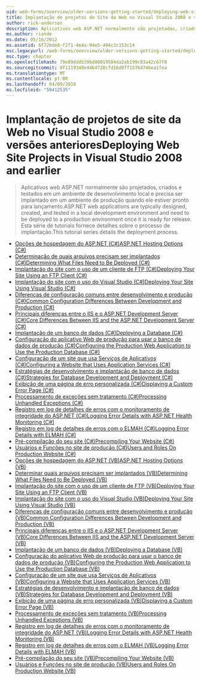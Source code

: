 ```yaml
---
uid: web-forms/overview/older-versions-getting-started/deploying-web-site-projects/index
title: Implantação de projetos de Site da Web no Visual Studio 2008 e versões anteriores | Microsoft Docs
author: rick-anderson
description: Aplicativos web ASP.NET normalmente são projetados, criados e testado em um ambiente de desenvolvimento local e precisam ser implantados em um ambiente de produção e s...
ms.author: riande
ms.date: 05/16/2012
ms.assetid: 6f72bde8-f2f1-4e4a-94e5-494c3c153c14
msc.legacyurl: /web-forms/overview/older-versions-getting-started/deploying-web-site-projects
msc.type: chapter
ms.openlocfilehash: 79e09dddb39bd00019584da2ab199c03a42c67f8
ms.sourcegitcommit: 0f1119340e4464720cfd16d0ff15764746ea1fea
ms.translationtype: MT
ms.contentlocale: pt-BR
ms.lasthandoff: 04/09/2019
ms.locfileid: "59412535"
---
```

# <a name="deploying-web-site-projects-in-visual-studio-2008-and-earlier"></a><span data-ttu-id="06598-103">Implantação de projetos de site da Web no Visual Studio 2008 e versões anteriores</span><span class="sxs-lookup"><span data-stu-id="06598-103">Deploying Web Site Projects in Visual Studio 2008 and earlier</span></span>

> <span data-ttu-id="06598-104">Aplicativos web ASP.NET normalmente são projetados, criados e testados em um ambiente de desenvolvimento local e precisa ser implantado em um ambiente de produção quando ele estiver pronto para lançamento.</span><span class="sxs-lookup"><span data-stu-id="06598-104">ASP.NET web applications are typically designed, created, and tested in a local development environment and need to be deployed to a production environment once it is ready for release.</span></span> <span data-ttu-id="06598-105">Esta série de tutoriais fornece detalhes sobre o processo de implantação.</span><span class="sxs-lookup"><span data-stu-id="06598-105">This tutorial series details the deployment process.</span></span>


- [<span data-ttu-id="06598-106">Opções de hospedagem do ASP.NET (C#)</span><span class="sxs-lookup"><span data-stu-id="06598-106">ASP.NET Hosting Options (C#)</span></span>](asp-net-hosting-options-cs.md)
- [<span data-ttu-id="06598-107">Determinação de quais arquivos precisam ser implantados (C#)</span><span class="sxs-lookup"><span data-stu-id="06598-107">Determining What Files Need to Be Deployed (C#)</span></span>](determining-what-files-need-to-be-deployed-cs.md)
- [<span data-ttu-id="06598-108">Implantação do site com o uso de um cliente de FTP (C#)</span><span class="sxs-lookup"><span data-stu-id="06598-108">Deploying Your Site Using an FTP Client (C#)</span></span>](deploying-your-site-using-an-ftp-client-cs.md)
- [<span data-ttu-id="06598-109">Implantação do site com o uso do Visual Studio (C#)</span><span class="sxs-lookup"><span data-stu-id="06598-109">Deploying Your Site Using Visual Studio (C#)</span></span>](deploying-your-site-using-visual-studio-cs.md)
- [<span data-ttu-id="06598-110">Diferenças de configuração comuns entre desenvolvimento e produção (C#)</span><span class="sxs-lookup"><span data-stu-id="06598-110">Common Configuration Differences Between Development and Production (C#)</span></span>](common-configuration-differences-between-development-and-production-cs.md)
- [<span data-ttu-id="06598-111">Principais diferenças entre o IIS e o ASP.NET Development Server (C#)</span><span class="sxs-lookup"><span data-stu-id="06598-111">Core Differences Between IIS and the ASP.NET Development Server (C#)</span></span>](core-differences-between-iis-and-the-asp-net-development-server-cs.md)
- [<span data-ttu-id="06598-112">Implantação de um banco de dados (C#)</span><span class="sxs-lookup"><span data-stu-id="06598-112">Deploying a Database (C#)</span></span>](deploying-a-database-cs.md)
- [<span data-ttu-id="06598-113">Configuração do aplicativo Web de produção para usar o banco de dados de produção (C#)</span><span class="sxs-lookup"><span data-stu-id="06598-113">Configuring the Production Web Application to Use the Production Database (C#)</span></span>](configuring-the-production-web-application-to-use-the-production-database-cs.md)
- [<span data-ttu-id="06598-114">Configuração de um site que usa Serviços de Aplicativos (C#)</span><span class="sxs-lookup"><span data-stu-id="06598-114">Configuring a Website that Uses Application Services (C#)</span></span>](configuring-a-website-that-uses-application-services-cs.md)
- [<span data-ttu-id="06598-115">Estratégias de desenvolvimento e implantação de banco de dados (C#)</span><span class="sxs-lookup"><span data-stu-id="06598-115">Strategies for Database Development and Deployment (C#)</span></span>](strategies-for-database-development-and-deployment-cs.md)
- [<span data-ttu-id="06598-116">Exibição de uma página de erro personalizada (C#)</span><span class="sxs-lookup"><span data-stu-id="06598-116">Displaying a Custom Error Page (C#)</span></span>](displaying-a-custom-error-page-cs.md)
- [<span data-ttu-id="06598-117">Processamento de exceções sem tratamento (C#)</span><span class="sxs-lookup"><span data-stu-id="06598-117">Processing Unhandled Exceptions (C#)</span></span>](processing-unhandled-exceptions-cs.md)
- [<span data-ttu-id="06598-118">Registro em log de detalhes de erros com o monitoramento de integridade do ASP.NET (C#)</span><span class="sxs-lookup"><span data-stu-id="06598-118">Logging Error Details with ASP.NET Health Monitoring (C#)</span></span>](logging-error-details-with-asp-net-health-monitoring-cs.md)
- [<span data-ttu-id="06598-119">Registro em log de detalhes de erros com o ELMAH (C#)</span><span class="sxs-lookup"><span data-stu-id="06598-119">Logging Error Details with ELMAH (C#)</span></span>](logging-error-details-with-elmah-cs.md)
- [<span data-ttu-id="06598-120">Pré-compilação do seu site (C#)</span><span class="sxs-lookup"><span data-stu-id="06598-120">Precompiling Your Website (C#)</span></span>](precompiling-your-website-cs.md)
- [<span data-ttu-id="06598-121">Usuários e Funções no site de produção (C#)</span><span class="sxs-lookup"><span data-stu-id="06598-121">Users and Roles On Production Website (C#)</span></span>](users-and-roles-on-the-production-website-cs.md)
- [<span data-ttu-id="06598-122">Opções de hospedagem do ASP.NET (VB)</span><span class="sxs-lookup"><span data-stu-id="06598-122">ASP.NET Hosting Options (VB)</span></span>](asp-net-hosting-options-vb.md)
- [<span data-ttu-id="06598-123">Determinar quais arquivos precisam ser implantados (VB)</span><span class="sxs-lookup"><span data-stu-id="06598-123">Determining What Files Need to Be Deployed (VB)</span></span>](determining-what-files-need-to-be-deployed-vb.md)
- [<span data-ttu-id="06598-124">Implantação do site com o uso de um cliente de FTP (VB)</span><span class="sxs-lookup"><span data-stu-id="06598-124">Deploying Your Site Using an FTP Client (VB)</span></span>](deploying-your-site-using-an-ftp-client-vb.md)
- [<span data-ttu-id="06598-125">Implantação do site com o uso do Visual Studio (VB)</span><span class="sxs-lookup"><span data-stu-id="06598-125">Deploying Your Site Using Visual Studio (VB)</span></span>](deploying-your-site-using-visual-studio-vb.md)
- [<span data-ttu-id="06598-126">Diferenças de configuração comuns entre desenvolvimento e produção (VB)</span><span class="sxs-lookup"><span data-stu-id="06598-126">Common Configuration Differences Between Development and Production (VB)</span></span>](common-configuration-differences-between-development-and-production-vb.md)
- [<span data-ttu-id="06598-127">Principais diferenças entre o IIS e o ASP.NET Development Server (VB)</span><span class="sxs-lookup"><span data-stu-id="06598-127">Core Differences Between IIS and the ASP.NET Development Server (VB)</span></span>](core-differences-between-iis-and-the-asp-net-development-server-vb.md)
- [<span data-ttu-id="06598-128">Implantação de um banco de dados (VB)</span><span class="sxs-lookup"><span data-stu-id="06598-128">Deploying a Database (VB)</span></span>](deploying-a-database-vb.md)
- [<span data-ttu-id="06598-129">Configuração do aplicativo Web de produção para usar o banco de dados de produção (VB)</span><span class="sxs-lookup"><span data-stu-id="06598-129">Configuring the Production Web Application to Use the Production Database (VB)</span></span>](configuring-the-production-web-application-to-use-the-production-database-vb.md)
- [<span data-ttu-id="06598-130">Configuração de um site que usa Serviços de Aplicativos (VB)</span><span class="sxs-lookup"><span data-stu-id="06598-130">Configuring a Website that Uses Application Services (VB)</span></span>](configuring-a-website-that-uses-application-services-vb.md)
- [<span data-ttu-id="06598-131">Estratégias de desenvolvimento e implantação de banco de dados (VB)</span><span class="sxs-lookup"><span data-stu-id="06598-131">Strategies for Database Development and Deployment (VB)</span></span>](strategies-for-database-development-and-deployment-vb.md)
- [<span data-ttu-id="06598-132">Exibição de uma página de erro personalizada (VB)</span><span class="sxs-lookup"><span data-stu-id="06598-132">Displaying a Custom Error Page (VB)</span></span>](displaying-a-custom-error-page-vb.md)
- [<span data-ttu-id="06598-133">Processamento de exceções sem tratamento (VB)</span><span class="sxs-lookup"><span data-stu-id="06598-133">Processing Unhandled Exceptions (VB)</span></span>](processing-unhandled-exceptions-vb.md)
- [<span data-ttu-id="06598-134">Registro em log de detalhes de erros com o monitoramento de integridade do ASP.NET (VB)</span><span class="sxs-lookup"><span data-stu-id="06598-134">Logging Error Details with ASP.NET Health Monitoring (VB)</span></span>](logging-error-details-with-asp-net-health-monitoring-vb.md)
- [<span data-ttu-id="06598-135">Registro em log de detalhes de erros com o ELMAH (VB)</span><span class="sxs-lookup"><span data-stu-id="06598-135">Logging Error Details with ELMAH (VB)</span></span>](logging-error-details-with-elmah-vb.md)
- [<span data-ttu-id="06598-136">Pré-compilação do seu site (VB)</span><span class="sxs-lookup"><span data-stu-id="06598-136">Precompiling Your Website (VB)</span></span>](precompiling-your-website-vb.md)
- [<span data-ttu-id="06598-137">Usuários e Funções no site de produção (VB)</span><span class="sxs-lookup"><span data-stu-id="06598-137">Users and Roles On Production Website (VB)</span></span>](users-and-roles-on-the-production-website-vb.md)
